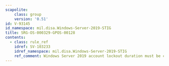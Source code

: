 ```yaml
---
scapolite:
    class: group
    version: '0.51'
id: V-93145
id_namespace: mil.disa.Windows-Server-2019-STIG
title: SRG-OS-000329-GPOS-00128
contents:
  - class: rule_ref
    idref: SV-103233
    idref_namespace: mil.disa.Windows-Server-2019-STIG
    ref_comment: Windows Server 2019 account lockout duration must be config ...
---
```


